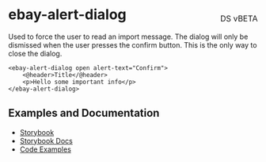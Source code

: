 <h1 style='display: flex; justify-content: space-between; align-items: center;'>
    <span>
        ebay-alert-dialog
    </span>
    <span style='font-weight: normal; font-size: medium; margin-bottom: -15px;'>
        DS vBETA
    </span>
</h1>

Used to force the user to read an import message. The dialog will only be dismissed when the user presses the confirm button. This is the only way to close the dialog.

```marko
<ebay-alert-dialog open alert-text="Confirm">
    <@header>Title</@header>
    <p>Hello some important info</p>
</ebay-alert-dialog>
```

## Examples and Documentation

- [Storybook](https://ebay.github.io/evo-web/ebayui-core/?path=/story/dialogs-ebay-alert-dialog)
- [Storybook Docs](https://ebay.github.io/evo-web/ebayui-core/?path=/docs/dialogs-ebay-alert-dialog)
- [Code Examples](https://github.com/eBay/evo-web/tree/main/packages/ebayui-core/src/components/ebay-alert-dialog/examples)
